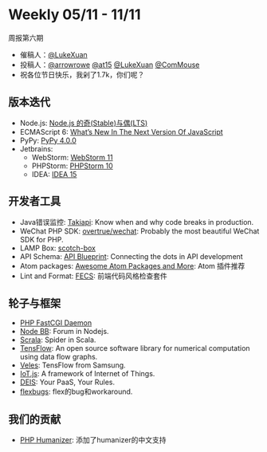 # Weekly 05/11 - 11/11

周报第六期
- 催稿人：[@LukeXuan](https://github.com/LukeXuan)
- 投稿人：[@arrowrowe](https://github.com/arrowrowe) [@at15](https://github.com/at15) [@LukeXuan](https://github.com/LukeXuan) [@ComMouse](https://github.com/ComMouse)
- 祝各位节日快乐，我剁了1.7k，你们呢？

## 版本迭代
- Node.js: [Node.js 的奇(Stable)与偶(LTS)](https://nodejs.org/en/blog/community/node-v5/)
- ECMAScript 6: [What’s New In The Next Version Of JavaScript](http://www.smashingmagazine.com/2015/10/es6-whats-new-next-version-javascript/)
- PyPy: [PyPy 4.0.0](http://doc.pypy.org/en/latest/release-4.0.0.html)
- Jetbrains: 
    - WebStorm: [WebStorm 11](https://www.jetbrains.com/webstorm/whatsnew/)
    - PHPStorm: [PHPStorm 10](https://www.jetbrains.com/phpstorm/whatsnew/)
    - IDEA: [IDEA 15](https://www.jetbrains.com/idea/whatsnew/)

## 开发者工具
- Java错误监控: [Takiapi](https://www.takipi.com/): Know when and why code breaks in production.
- WeChat PHP SDK: [overtrue/wechat](https://github.com/overtrue/wechat): Probably the most beautiful WeChat SDK for PHP.
- LAMP Box: [scotch-box](https://github.com/scotch-io/scotch-box)
- API Schema: [API Blueprint](https://apiblueprint.org/): Connecting the dots in API development
- Atom packages: [Awesome Atom Packages and More](http://arrowrowe.me/#!/blog/2015/awesome-atom-packages-and-more): Atom 插件推荐
- Lint and Format: [FECS](http://efe.baidu.com/blog/fecs/): 前端代码风格检查套件

## 轮子与框架
- [PHP FastCGI Daemon](https://github.com/PHPFastCGI/FastCGIDaemon)
- [Node BB](https://github.com/NodeBB/NodeBB): Forum in Nodejs.
- [Scrala](https://github.com/gaocegege/scrala): Spider in Scala.
- [TensFlow](https://github.com/tensorflow/tensorflow): An open source software library for numerical computation using data flow graphs.
- [Veles](https://github.com/Samsung/veles): TensFlow from Samsung.
- [IoT.js](https://github.com/Samsung/iotjs): A framework of Internet of Things.
- [DEIS](https://github.com/deis/deis): Your PaaS, Your Rules.
- [flexbugs](https://github.com/philipwalton/flexbugs): flex的bug和workaround.

## 我们的贡献
- [PHP Humanizer](https://github.com/coduo/php-humanizer/pull/53): 添加了humanizer的中文支持

